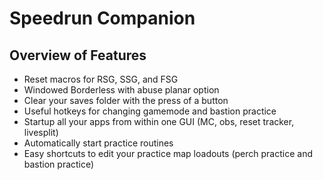 # Speedrun Companion
## Overview of Features
* Reset macros for RSG, SSG, and FSG
* Windowed Borderless with abuse planar option
* Clear your saves folder with the press of a button
* Useful hotkeys for changing gamemode and bastion practice
* Startup all your apps from within one GUI (MC, obs, reset tracker, livesplit)
* Automatically start practice routines
* Easy shortcuts to edit your practice map loadouts (perch practice and bastion practice)
